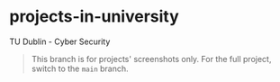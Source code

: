 # projects-in-university

TU Dublin - Cyber Security

> This branch is for projects' screenshots only. For the full project, switch to the `main` branch.
